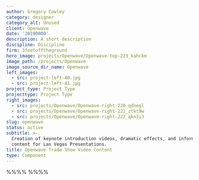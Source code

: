 ```yaml
---
author: Gregory Cowley
category: designer
category_alt: Unused
client: Openwave
date: '20190000'
description: A short description
discipline: Discipline
firm: 3feetofftheground
hero_image: projects/Openwave/Openwave-top-223_kahckm
image_path: /projects/Openwave
image_source_dir_name: Openwave
left_images:
  - src: project-left-40.jpg
  - src: project-left-41.jpg
project_type: Project Type
projecttype: Project Type
right_images:
  - src: projects/Openwave/Openwave-right-220_qdnegl
  - src: projects/Openwave/Openwave-right-221_ztkt9w
  - src: projects/Openwave/Openwave-right-222_qkn3i3
slug: openwave
status: active
subtitle: >-
  Creation of keynote introduction videos, dramatic effects, and informative
  content for Las Vegas Presentations.
title: Openwave Trade Show Video Content
type: Component
---
```

%%%% %%%%
